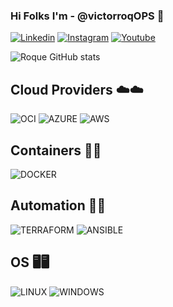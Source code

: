 ### Hi Folks I'm - @victorroqOPS 👋

[![Linkedin](https://img.shields.io/badge/LinkedIn-0077B5?style=for-the-badge&logo=linkedin&logoColor=white)](https://www.linkedin.com/in/victor-hugo-roque-544a621a6/)
[![Instagram](https://img.shields.io/badge/Instagram-E4405F?style=for-the-badge&logo=instagram&logoColor=white)](https://www.instagram.com/victorhugoroq?igsh=a3ltaWFjZWV3bHln)
[![Youtube](https://img.shields.io/badge/YouTube-FF0000?style=for-the-badge&logo=youtube&logoColor=white)](https://www.youtube.com/channel/UCJaoiWsgCNVzgDHVitCNQRQ)


![Roque GitHub stats](https://github-readme-stats.vercel.app/api?username=victorroqops&show_icons=true&theme=onedark)

## Cloud Providers ☁️☁️

![OCI](https://img.shields.io/badge/Oracle-F80000?style=for-the-badge&logo=oracle&logoColor=black)
![AZURE](https://img.shields.io/badge/Microsoft_Azure-0089D6?style=for-the-badge&logo=microsoft-azure&logoColor=white)
![AWS](https://img.shields.io/badge/Amazon_AWS-232F3E?style=for-the-badge&logo=amazon-aws&logoColor=white)

## Containers 🚢🚢
![DOCKER](https://camo.githubusercontent.com/cab240f85acd73c8eca7b1f3b8bb06ef0c4357e99f29b0c71f7d6e621909b32c/68747470733a2f2f696d672e736869656c64732e696f2f62616467652f446f636b65722d3234393645443f7374796c653d666f722d7468652d6261646765266c6f676f3d646f636b6572266c6f676f436f6c6f723d7768697465)


## Automation 🔧🔧
![TERRAFORM](https://camo.githubusercontent.com/a79fa8a61373a1fd201ef9c30decce227b72e7bd84a699b33f6ab2c4cd553d53/68747470733a2f2f696d672e736869656c64732e696f2f62616467652f5465727261666f726d2d3742343242433f7374796c653d666f722d7468652d6261646765266c6f676f3d7465727261666f726d266c6f676f436f6c6f723d7768697465)
![ANSIBLE](https://camo.githubusercontent.com/f105189007439d5ae2ec4f9a4e04f3bc96a9d6705898f17a8702a7e12607eb6f/68747470733a2f2f696d672e736869656c64732e696f2f62616467652f416e7369626c652d3030303030303f7374796c653d666f722d7468652d6261646765266c6f676f3d416e7369626c65266c6f676f436f6c6f723d7768697465)

## OS 🖥️🖥️
![LINUX]([[https://camo.githubusercontent.com/5fdf66ef8f871ead774d2dbd2cab1ece1d2564af708a063a556fcd7da136ac16/68747470733a2f2f696d672e736869656c64732e696f2f62616467652f4c696e75782d4533344632363f7374796c653d666f722d7468652d6261646765266c6f676f3d6c696e7578266c6f676f436f6c6f723d626c61636b](https://img.shields.io/badge/Linux-FCC624?style=for-the-badge&logo=linux&logoColor=black)](https://img.shields.io/badge/Windows-0078D6?style=for-the-badge&logo=windows&logoColor=white))
![WINDOWS]([https://camo.githubusercontent.com/d38bd7d8afd9a0d9efbf7546202a6f835f5234729c7c40ef9db42d21b8960b46/68747470733a2f2f696d672e736869656c64732e696f2f62616467652f57696e646f77732d3031374144373f7374796c653d666f722d7468652d6261646765266c6f676f3d77696e646f7773266c6f676f436f6c6f723d7768697465](https://img.shields.io/badge/Windows-0078D6?style=for-the-badge&logo=windows&logoColor=white))
